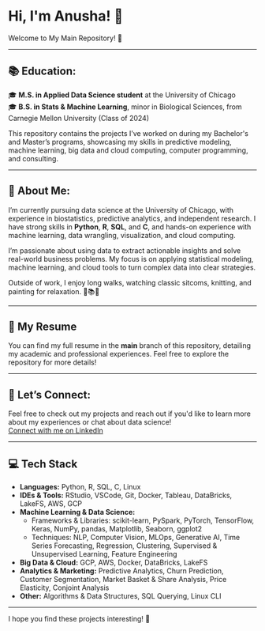 # Hi, I'm Anusha! 🌟  
Welcome to My Main Repository! 👋

---

## 📚 **Education:**  

🎓 **M.S. in Applied Data Science student** at the University of Chicago  
🎓 **B.S. in Stats & Machine Learning**, minor in Biological Sciences, from Carnegie Mellon University (Class of 2024)  

This repository contains the projects I’ve worked on during my Bachelor's and Master’s programs, showcasing my skills in predictive modeling, machine learning, big data and cloud computing, computer programming, and consulting. 

---

## 🌸 **About Me:**   

I’m currently pursuing data science at the University of Chicago, with experience in biostatistics, predictive analytics, and independent research. I have strong skills in **Python**, **R**, **SQL**, and **C**, and hands-on experience with machine learning, data wrangling, visualization, and cloud computing.

I’m passionate about using data to extract actionable insights and solve real-world business problems. My focus is on applying statistical modeling, machine learning, and cloud tools to turn complex data into clear strategies.

Outside of work, I enjoy long walks, watching classic sitcoms, knitting, and painting for relaxation. 🎨📚🍝

---

## 📄 **My Resume**  
You can find my full resume in the **main** branch of this repository, detailing my academic and professional experiences. Feel free to explore the repository for more details!

---

## 🌱 **Let’s Connect:**  
Feel free to check out my projects and reach out if you'd like to learn more about my experiences or chat about data science!  
[Connect with me on LinkedIn](https://www.linkedin.com/in/anushabhat09)


---

## 💻 **Tech Stack**

- **Languages:** Python, R, SQL, C, Linux  
- **IDEs & Tools:** RStudio, VSCode, Git, Docker, Tableau, DataBricks, LakeFS, AWS, GCP  
- **Machine Learning & Data Science:**  
  - Frameworks & Libraries: scikit-learn, PySpark, PyTorch, TensorFlow, Keras, NumPy, pandas, Matplotlib, Seaborn, ggplot2  
  - Techniques: NLP, Computer Vision, MLOps, Generative AI, Time Series Forecasting, Regression, Clustering, Supervised & Unsupervised Learning, Feature Engineering  
- **Big Data & Cloud:** GCP, AWS, Docker, DataBricks, LakeFS  
- **Analytics & Marketing:** Predictive Analytics, Churn Prediction, Customer Segmentation, Market Basket & Share Analysis, Price Elasticity, Conjoint Analysis  
- **Other:** Algorithms & Data Structures, SQL Querying, Linux CLI  


---

I hope you find these projects interesting! 🚀
